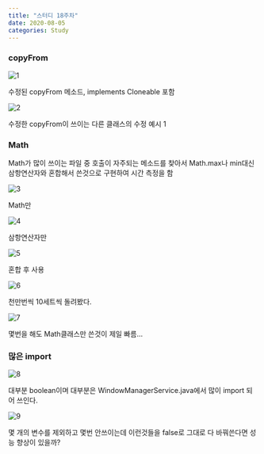 ```yaml
---
title: "스터디 18주차"
date: 2020-08-05
categories: Study
---
```


### copyFrom

![1](https://blogfiles.pstatic.net/MjAyMDA4MDVfMTkg/MDAxNTk2NjI3ODc3MzAw.b2_Vdu_t7j2VinLWtsi0-04WPqNts8O2uEgMlsRF8-Eg.I-Q1aetBvPBzDH_Z-k3o7jybwUPO1oIs_D3_MRu-Ai8g.JPEG.goonta96/01.JPG)

수정된 copyFrom 메소드, implements Cloneable 포함

![2](https://blogfiles.pstatic.net/MjAyMDA4MDVfNTcg/MDAxNTk2NjI3ODc3MzAx.8q7xLk5s77iovc_VwvmjbeDAV16gUhOS5Mi8h4Qlx8og.mnE4XmCY_7I4rlTnrSoKRXXx7BVOH45LVWF7u6ox7HMg.JPEG.goonta96/02.JPG)

수정한 copyFrom이 쓰이는 다른 클래스의 수정 예시 1

### Math

Math가 많이 쓰이는 파일 중 호출이 자주되는 메소드를 찾아서 Math.max나 min대신 삼항연산자와 혼합해서 쓴것으로 구현하여 시간 측정을 함

![3](https://blogfiles.pstatic.net/MjAyMDA4MDVfMzAw/MDAxNTk2NjI3ODc3MzIz.Y5jmV0DymOGEup9lRbwMEwOYhwv5-1XeCfsZJGAOMlsg.GvM4dI6X_e2rIca0-TOXWcH-oc131L5fiCi20zkUhwUg.JPEG.goonta96/11.JPG)

Math만

![4](https://blogfiles.pstatic.net/MjAyMDA4MDVfNDQg/MDAxNTk2NjI3ODc3MzQz.PSAW4Gv5Jstu28SsUL6mxQthS8kX5Ko5ZgVd8CucNdcg.T8Uyu3esFFIxXkfIpg-OXshgNtQ6XsvkD6DvA2EsKF4g.JPEG.goonta96/12.JPG)

삼항연산자만

![5](https://blogfiles.pstatic.net/MjAyMDA4MDVfMzAw/MDAxNTk2NjI3ODc3MzE4._S6mj-AE6sB8oqq3JN54k6vQ7xwYTlgC5WPxv3-KCbAg.I5G4ZORDYZcTR9uUBbFleRqXbFkNQLZyeYaoP6h21tMg.JPEG.goonta96/13.JPG)

혼합 후 사용

![6](https://blogfiles.pstatic.net/MjAyMDA4MDVfMTAy/MDAxNTk2NjI3ODc3NTI0.k7cv7JKtP2TDHUcEK8XkZ1hQrOAR1zbw9xKCOgEukccg.CnEMB9Y7Eipms8qjzXZyOtog_d1A8cOaWi3YFncuqeQg.JPEG.goonta96/14.JPG)

천만번씩 10세트씩 돌려봤다.

![7](https://blogfiles.pstatic.net/MjAyMDA4MDVfMTI4/MDAxNTk2NjI3ODc3MjU4.k3IVsTkxYqS476dwXErHemprERLlBCHTux4dfwTDjF0g.t6u9OkIOTDMYRUwtSFDcFBJMKuIMr47rqmYxNLcLGZAg.JPEG.goonta96/10.JPG)

몇번을 해도 Math클래스만 쓴것이 제일 빠름...

### 많은 import

![8](https://blogfiles.pstatic.net/MjAyMDA4MDVfMTE0/MDAxNTk2NjI3ODc3NTc2.3__G3DS_eVoRxOU8aJUPL_vlmsGvCdpsEVUPw32lmnQg.oVPf8uFwzU1rdrxm_2rg3ogKFCo-IxBecMuRdS1Ex7Eg.JPEG.goonta96/20.JPG)

대부분 boolean이며 대부분은 WindowManagerService.java에서 많이 import 되어 쓰인다.

![9](https://blogfiles.pstatic.net/MjAyMDA4MDVfMjE1/MDAxNTk2NjI3ODc3Njcx.ORuQQEh-AtGDwnsvNTXaok2DiM549JpC_wOl-Ug7axkg.ynhuGcCdX9HqCjuFDiNKEhiyUxfPB48xn3Po7YN3lLMg.JPEG.goonta96/21.JPG)

몇 개의 변수를 제외하고 몇번 안쓰이는데 이런것들을 false로 그대로 다 바꿔쓴다면 성능 향상이 있을까?


